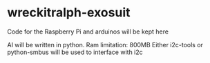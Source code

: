 # wreckitralph-exosuit

Code for the Raspberry Pi and arduinos will be kept here

AI will be written in python.
Ram limitation: 800MB
Either i2c-tools or python-smbus will be used to interface with i2c

